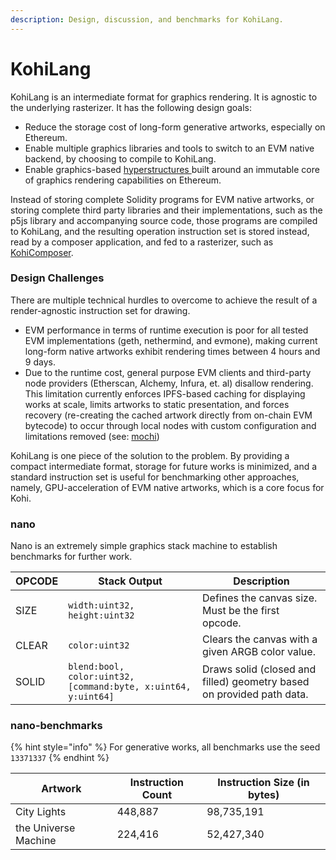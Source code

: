 ```yaml
---
description: Design, discussion, and benchmarks for KohiLang.
---
```


# KohiLang

KohiLang is an intermediate format for graphics rendering. It is agnostic to the underlying rasterizer. It has the following design goals:

* Reduce the storage cost of long-form generative artworks, especially on Ethereum.&#x20;
* Enable multiple graphics libraries and tools to switch to an EVM native backend, by choosing to compile to KohiLang.
* Enable graphics-based [hyperstructures ](https://jacob.energy/hyperstructures.html)built around an immutable core of graphics rendering capabilities on Ethereum.

Instead of storing complete Solidity programs for EVM native artworks, or storing complete third party libraries and their implementations, such as the p5js library and accompanying source code, those programs are compiled to KohiLang, and the resulting operation instruction set is stored instead, read by a composer application, and fed to a rasterizer, such as [KohiComposer](kohicomposer.md).

### Design Challenges

There are multiple technical hurdles to overcome to achieve the result of a render-agnostic instruction set for drawing.

* EVM performance in terms of runtime execution is poor for all tested EVM implementations (geth, nethermind, and evmone), making current long-form native artworks exhibit rendering times between 4 hours and 9 days.
* Due to the runtime cost, general purpose EVM clients and third-party node providers (Etherscan, Alchemy, Infura, et. al) disallow rendering. This limitation currently enforces IPFS-based caching for displaying works at scale, limits artworks to static presentation, and forces recovery (re-creating the cached artwork directly from on-chain EVM bytecode) to occur through local nodes with custom configuration and limitations removed (see: [mochi](https://github.com/kohiart/mochi))

KohiLang is one piece of the solution to the problem. By providing a compact intermediate format, storage for future works is minimized, and a standard instruction set is useful for benchmarking other approaches, namely, GPU-acceleration of EVM native artworks, which is a core focus for Kohi.

### nano

Nano is an extremely simple graphics stack machine to establish benchmarks for further work.&#x20;

| OPCODE | Stack Output                                                   | Description                                                           |
| ------ | -------------------------------------------------------------- | --------------------------------------------------------------------- |
| SIZE   | `width:uint32, height:uint32`                                  | Defines the canvas size. Must be the first opcode.                    |
| CLEAR  | `color:uint32`                                                 | Clears the canvas with a given ARGB color value.                      |
| SOLID  | `blend:bool, color:uint32, [command:byte, x:uint64, y:uint64]` | Draws solid (closed and filled) geometry based on provided path data. |

### nano-benchmarks

{% hint style="info" %}
For generative works, all benchmarks use the seed `13371337`
{% endhint %}

| Artwork              | Instruction Count | Instruction Size (in bytes) |
| -------------------- | ----------------- | --------------------------- |
| City Lights          | 448,887           | 98,735,191                  |
| the Universe Machine | 224,416           | 52,427,340                  |
